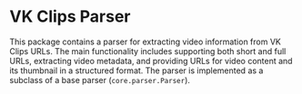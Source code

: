 # VK Clips Parser
This package contains a parser for extracting video information from VK Clips URLs. The main functionality includes supporting both short and full URLs, extracting video metadata, and providing URLs for video content and its thumbnail in a structured format. The parser is implemented as a subclass of a base parser (`core.parser.Parser`).
